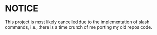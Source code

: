 # NOTICE
This project is most likely cancelled due to the implementation of slash commands, i.e., there is a time crunch of me porting my old repos code.
